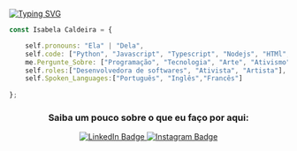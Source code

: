 <div id="header" align="justify">

<a href="https://git.io/typing-svg"><img src="https://readme-typing-svg.herokuapp.com?font=Fira+Code&pause=1000&width=435&lines=Hey%2C+voc%C3%AA!!!+Seja+bem-vinde!;Vamos+falar+de+c%C3%B3digo%3F" alt="Typing SVG" /></a>
</div>

```javascript
const Isabela Caldeira = {

    self.pronouns: "Ela" | "Dela",
    self.code: ["Python", "Javascript", "Typescript", "Nodejs", "HTMl", "CSS"],
    me.Pergunte_Sobre: ["Programação", "Tecnologia", "Arte", "Ativismo"],
    self.roles:["Desenvolvedora de softwares", "Ativista", "Artista"],
    self.Spoken_Languages:["Português", "Inglês","Francês"]
   
};
```

<div id="badges" align="center">
  <h3>Saiba um pouco sobre o que eu faço por aqui: </h3> 
  <a  target="_blank" href="https://www.linkedin.com/in/isabela-caldeira-a98b7922b/">
    <img src="https://img.shields.io/badge/LinkedIn-blue?style=for-the-badge&logo=linkedin&logoColor=white" alt="LinkedIn Badge"/>
  </a>
  <a  target="_blank" href="https://www.instagram.com/_belacaldeira/">
    <img src="https://img.shields.io/badge/Instagram-E4405F?style=for-the-badge&logo=instagram&logoColor=white" alt="Instagram Badge"/>
  </a>
</div>
